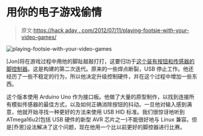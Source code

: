 # 用你的电子游戏偷情

> 原文:[https://hack aday . com/2012/07/11/playing-footsie-with-your-video-games/](https://hackaday.com/2012/07/11/playing-footsie-with-your-video-games/)

![](../Images/f25873634cf0a7aaf07c7cb4d441162a.png "playing-footsie-with-your-video-games")

[Jon]将在游戏过程中用他的脚趾敲敲打打，这要归功于[这个装有按钮和传感器的脚控制器](http://blog.asdfa.net/foot-controller-v2/)。这是构建的第二次迭代。原来的一些焊点断裂，USB 停止工作。他还经历了一些不稳定的行为，所以他决定升级控制硬件，并在这个过程中增加一些东西。

这个版本使用 Arduino Uno 作为接口板。他做了大量的原型制作，以找到连接所有模拟传感器的最佳方式，以及如何正确消除按钮的抖动。一旦他对输入感到满意，他就开始寻找一种更好的方法来使用 USB HID 标准。我们很惊讶地听到 ATmega16u2(包括 USB 硬件的新型 AVR 芯片之一)不能很好地与 Linux 兼容。但是[乔恩]设法解决了这个问题，现在他用一个比以前更好的脚控器进行比赛。